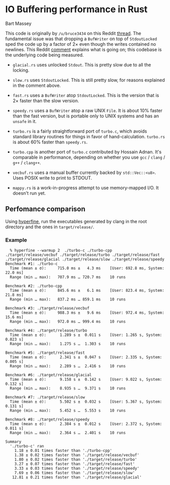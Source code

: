 # IO Buffering performance in Rust
Bart Massey

This code is originally by `/u/bruce3434` on this Reddit
[thread](https://www.reddit.com/r/rust/comments/dogxk8/why_does_buffering_the_already_buffered_stdout/). The
fundamental issue was that dropping a `BufWriter` on top of
`StdoutLocked` sped the code up by a factor of 2× even
though the writes contained no newlines. This Reddit
[comment](https://www.reddit.com/r/rust/comments/dogxk8/why_does_buffering_the_already_buffered_stdout/f5oxnlg?utm_source=share&utm_medium=web2x)
explains what is going on; this codebase is the underlying
code being measured.

* `glacial.rs` uses unlocked `Stdout`. This is pretty slow
  due to all the locking.

* `slow.rs` uses `StdoutLocked`. This is still pretty slow,
  for reasons explained in the comment above.

* `fast.rs` uses a `BufWriter` atop `StdoutLocked`. This is
  the version that is 2× faster than the slow version.

* `speedy.rs` uses a `BufWriter` atop a raw UNIX `File`. It
  is about 10% faster than the fast version, but is portable
  only to UNIX systems and has an `unsafe` in it.

* `turbo.rs` is a fairly straightforward port of `turbo.c`,
  which avoids standard library routines for things in favor
  of hand-calculation. `turbo.rs` is about 60% faster than
  `speedy.rs`.
  
* `turbo.cpp` is another port of `turbo.c` contributed by
  Hossain Adnan. It's comparable in performance, depending
  on whether you use `gcc` / `clang` / `g++` / `clang++`.

* `vecbuf.rs` uses a manual buffer currently backed by 
  `std::Vec::<u8>`. Uses POSIX write to print to STDOUT.

* `mappy.rs` is a work-in-progress attempt to use
  memory-mapped I/O. It doesn't run yet.


## Perfomance comparison

Using [hyperfine](https://github.com/sharkdp/hyperfine), run
the executables generated by clang in the root directory and
the ones in `target/release/`. 

### Example

```
  % hyperfine --warmup 2  ./turbo-c ./turbo-cpp ./target/release/vecbuf ./target/release/turbo ./target/release/fast ./target/release/glacial ./target/release/slow ./target/release/speedy
Benchmark #1: ./turbo-c
  Time (mean ± σ):     715.0 ms ±   4.3 ms    [User: 692.8 ms, System: 22.0 ms]
  Range (min … max):   707.9 ms … 720.7 ms    10 runs
 
Benchmark #2: ./turbo-cpp
  Time (mean ± σ):     845.6 ms ±   6.1 ms    [User: 823.4 ms, System: 21.8 ms]
  Range (min … max):   837.2 ms … 859.1 ms    10 runs
 
Benchmark #3: ./target/release/vecbuf
  Time (mean ± σ):     988.3 ms ±   9.6 ms    [User: 972.4 ms, System: 15.6 ms]
  Range (min … max):   972.0 ms … 999.4 ms    10 runs
 
Benchmark #4: ./target/release/turbo
  Time (mean ± σ):      1.289 s ±  0.011 s    [User: 1.265 s, System: 0.023 s]
  Range (min … max):    1.275 s …  1.303 s    10 runs
 
Benchmark #5: ./target/release/fast
  Time (mean ± σ):      2.341 s ±  0.047 s    [User: 2.335 s, System: 0.005 s]
  Range (min … max):    2.289 s …  2.416 s    10 runs
 
Benchmark #6: ./target/release/glacial
  Time (mean ± σ):      9.158 s ±  0.142 s    [User: 9.022 s, System: 0.132 s]
  Range (min … max):    8.935 s …  9.371 s    10 runs
 
Benchmark #7: ./target/release/slow
  Time (mean ± σ):      5.502 s ±  0.032 s    [User: 5.367 s, System: 0.131 s]
  Range (min … max):    5.452 s …  5.553 s    10 runs
 
Benchmark #8: ./target/release/speedy
  Time (mean ± σ):      2.384 s ±  0.012 s    [User: 2.372 s, System: 0.011 s]
  Range (min … max):    2.364 s …  2.401 s    10 runs
 
Summary
  './turbo-c' ran
    1.18 ± 0.01 times faster than './turbo-cpp'
    1.38 ± 0.02 times faster than './target/release/vecbuf'
    1.80 ± 0.02 times faster than './target/release/turbo'
    3.27 ± 0.07 times faster than './target/release/fast'
    3.33 ± 0.03 times faster than './target/release/speedy'
    7.69 ± 0.06 times faster than './target/release/slow'
   12.81 ± 0.21 times faster than './target/release/glacial'
```